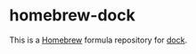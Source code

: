 # homebrew-dock

This is a [Homebrew](http://brew.sh/) formula repository for
[dock](https://github.com/bripkens/dock).
